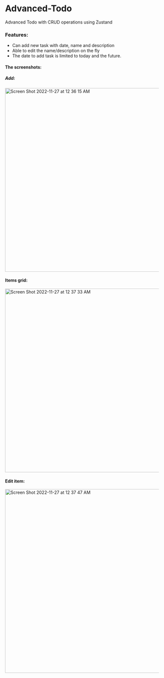 # Advanced-Todo

Advanced Todo with CRUD operations using Zustand

### Features:
- Can add new task with date, name and description
- Able to edit the name/description on the fly
- The date to add task is limited to today and the future.

#### The screenshots:

##### Add:
<img width="600" alt="Screen Shot 2022-11-27 at 12 36 15 AM" src="https://user-images.githubusercontent.com/59441376/204112821-14e81899-012d-4eea-9f96-c2f8b4360555.png">

#### Items grid:
<img width="600" alt="Screen Shot 2022-11-27 at 12 37 33 AM" src="https://user-images.githubusercontent.com/59441376/204112853-77f086e8-25c0-44cd-a5e2-ce52756cf510.png">

#### Edit item:
<img width="600" alt="Screen Shot 2022-11-27 at 12 37 47 AM" src="https://user-images.githubusercontent.com/59441376/204112860-67493493-8e27-4703-b1f0-43abac448ae3.png">


 


